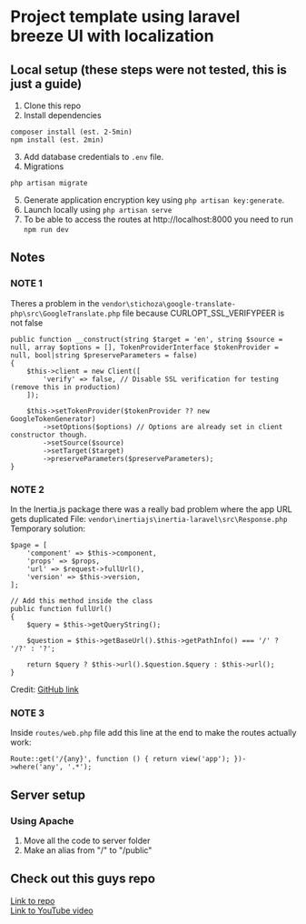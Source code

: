 # Project template using laravel breeze UI with localization

## Local setup (these steps were not tested, this is just a guide)

1. Clone this repo
2. Install dependencies
```
composer install (est. 2-5min)
npm install (est. 2min)
```
3. Add database credentials to `.env` file.
4. Migrations 
```
php artisan migrate
```
5. Generate application encryption key using `php artisan key:generate`.
6. Launch locally using `php artisan serve`
7. To be able to access the routes at  http://localhost:8000 you need to run `npm run dev`

## Notes
### NOTE 1
Theres a problem in the `vendor\stichoza\google-translate-php\src\GoogleTranslate.php` file because CURLOPT_SSL_VERIFYPEER is not false
```
public function __construct(string $target = 'en', string $source = null, array $options = [], TokenProviderInterface $tokenProvider = null, bool|string $preserveParameters = false)
{
    $this->client = new Client([
        'verify' => false, // Disable SSL verification for testing (remove this in production)
    ]);

    $this->setTokenProvider($tokenProvider ?? new GoogleTokenGenerator)
        ->setOptions($options) // Options are already set in client constructor though.
        ->setSource($source)
        ->setTarget($target)
        ->preserveParameters($preserveParameters);
}
```
### NOTE 2
In the Inertia.js package there was a really bad problem where the app URL gets duplicated 
File: `vendor\inertiajs\inertia-laravel\src\Response.php`
Temporary solution:
```
$page = [
    'component' => $this->component,
    'props' => $props,
    'url' => $request->fullUrl(),
    'version' => $this->version,
];

// Add this method inside the class
public function fullUrl()
{
    $query = $this->getQueryString();

    $question = $this->getBaseUrl().$this->getPathInfo() === '/' ? '/?' : '?';

    return $query ? $this->url().$question.$query : $this->url();
}
```
Credit:
[GitHub link](https://github.com/inertiajs/inertia-laravel/pull/360)
### NOTE 3
Inside `routes/web.php` file add this line at the end to make the routes actually work:
```
Route::get('/{any}', function () { return view('app'); })->where('any', '.*');
```

## Server setup
### Using Apache
1. Move all the code to server folder
2. Make an alias from "/" to "/public"

## Check out this guys repo
[Link to repo](https://github.com/MohmmedAshraf/laravel-translations)<br>
[Link to YouTube video](https://www.youtube.com/watch?v=FsgdjUK9b5Q&ab_channel=CodeWithTony)